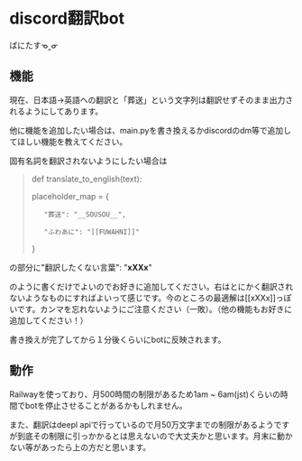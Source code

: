 # discord翻訳bot
ばにたすᓀ‸ᓂ

## 機能
現在、日本語→英語への翻訳と「葬送」という文字列は翻訳せずそのまま出力されるようにしてあります。

他に機能を追加したい場合は、main.pyを書き換えるかdiscordのdm等で追加してほしい機能を教えてください。

固有名詞を翻訳されないようにしたい場合は

>def translate_to_english(text):
>
>    placeholder_map = {
>
>        "葬送": "__SOUSOU__",
>
>        "ふわあに": "[[FUWAHNI]]"
>
>    }
>
の部分に"翻訳したくない言葉": "__xXXx__"

のように書くだけでよいのでお好きに追加してください。右はとにかく翻訳されないようなものにすればよいって感じです。今のところの最適解は[[xXXx]]っぽいです。カンマを忘れないようにご注意ください（一敗）。（他の機能もお好きに追加してください！）

書き換えが完了してから１分後くらいにbotに反映されます。

## 動作
Railwayを使っており、月500時間の制限があるため1am ~ 6am(jst)くらいの時間でbotを停止させることがあるかもしれません。

また、翻訳はdeepl apiで行っているので月50万文字までの制限があるようですが到底その制限に引っかかるとは思えないので大丈夫かと思います。月末に動かない等があったら上の方だと思います。
